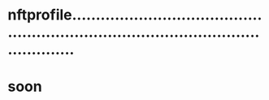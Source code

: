 # nftprofile...........................................................................................................
# soon
